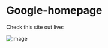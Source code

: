 # Google-homepage

Check this site out live:

![image](https://user-images.githubusercontent.com/63134707/125176917-c5826a80-e194-11eb-94e8-7c33ba3e949d.png)
